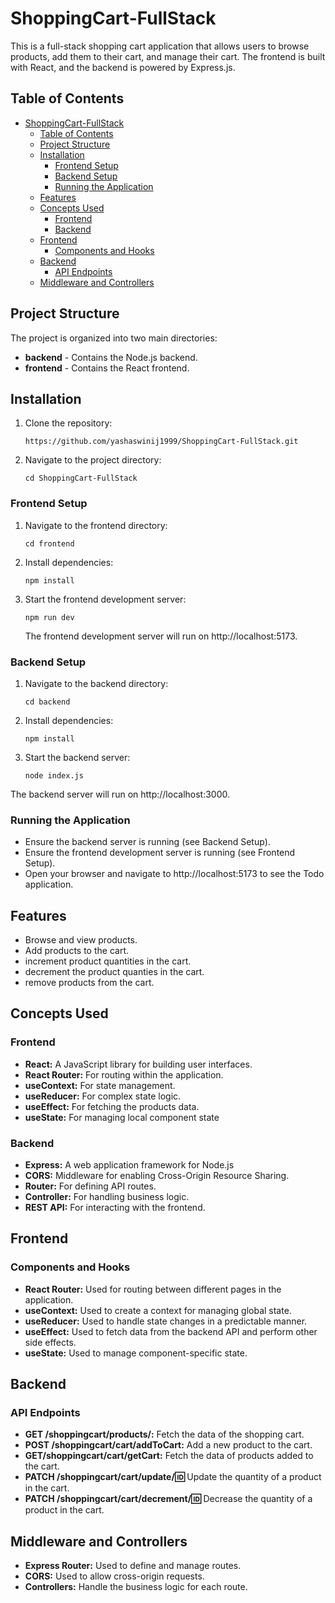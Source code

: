 # ShoppingCart-FullStack

This is a full-stack shopping cart application that allows users to browse products, add them to their cart, and manage their cart. The frontend is built with React, and the backend is powered by Express.js.

## Table of Contents

- [ShoppingCart-FullStack](#shoppingcart-fullstack)
  - [Table of Contents](#table-of-contents)
  - [Project Structure](#project-structure)
  - [Installation](#installation)
    - [Frontend Setup](#frontend-setup)
    - [Backend Setup](#backend-setup)
    - [Running the Application](#running-the-application)
  - [Features](#features)
  - [Concepts Used](#concepts-used)
    - [Frontend](#frontend)
    - [Backend](#backend)
  - [Frontend](#frontend-1)
    - [Components and Hooks](#components-and-hooks)
  - [Backend](#backend-1)
    - [API Endpoints](#api-endpoints)
  - [Middleware and Controllers](#middleware-and-controllers)

## Project Structure

The project is organized into two main directories:

- **backend** - Contains the Node.js backend.
- **frontend** - Contains the React frontend.

## Installation

1. Clone the repository:

   ```
   https://github.com/yashaswinij1999/ShoppingCart-FullStack.git

   ```

2. Navigate to the project directory:

   ```
   cd ShoppingCart-FullStack

   ```

### Frontend Setup

1. Navigate to the frontend directory:
   ```
   cd frontend
   ```
2. Install dependencies:

   ```
   npm install

   ```

3. Start the frontend development server:

   ```
   npm run dev

   ```

   The frontend development server will run on http://localhost:5173.

### Backend Setup

1. Navigate to the backend directory:

   ```
   cd backend

   ```

2. Install dependencies:

   ```
   npm install

   ```

3. Start the backend server:
   ```
   node index.js
   ```

The backend server will run on http://localhost:3000.

### Running the Application

- Ensure the backend server is running (see Backend Setup).
- Ensure the frontend development server is running (see Frontend Setup).
- Open your browser and navigate to http://localhost:5173 to see the Todo application.

## Features

- Browse and view products.
- Add products to the cart.
- increment product quantities in the cart.
- decrement the product quanties in the cart.
- remove products from the cart.

## Concepts Used

### Frontend

- **React:** A JavaScript library for building user interfaces.
- **React Router:** For routing within the application.
- **useContext:** For state management.
- **useReducer:** For complex state logic.
- **useEffect:** For fetching the products data.
- **useState:** For managing local component state

### Backend

- **Express:** A web application framework for Node.js
- **CORS:** Middleware for enabling Cross-Origin Resource Sharing.
- **Router:** For defining API routes.
- **Controller:** For handling business logic.
- **REST API:** For interacting with the frontend.

## Frontend

### Components and Hooks

- **React Router:** Used for routing between different pages in the application.
- **useContext:** Used to create a context for managing global state.
- **useReducer:** Used to handle state changes in a predictable manner.
- **useEffect:** Used to fetch data from the backend API and perform other side effects.
- **useState:** Used to manage component-specific state.

## Backend

### API Endpoints

- **GET /shoppingcart/products/:** Fetch the data of the shopping cart.
- **POST /shoppingcart/cart/addToCart:** Add a new product to the cart.
- **GET/shoppingcart/cart/getCart:** Fetch the data of products added to the cart.
- **PATCH /shoppingcart/cart/update/:id:** Update the quantity of a product in the cart.
- **PATCH /shoppingcart/cart/decrement/:id:** Decrease the quantity of a product in the cart.

## Middleware and Controllers

- **Express Router:** Used to define and manage routes.
- **CORS:** Used to allow cross-origin requests.
- **Controllers:** Handle the business logic for each route.
